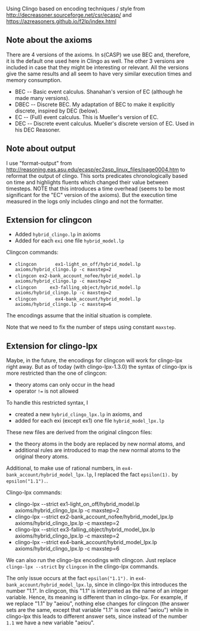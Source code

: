 Using Clingo based on encoding techniques / style from http://decreasoner.sourceforge.net/csr/ecasp/ and https://azreasoners.github.io/f2lp/index.html
    

## Note about the axioms
There are 4 versions of the axioms. In s(CASP) we use BEC and, therefore, it is the default one used here in Clingo as well.
The other 3 versions are included in case that they might be interesting or relevant.
All the versions give the same results and all seem to have very similar execution times and memory consumption.

- BEC -- Basic event calculus. Shanahan's version of EC (although he made many versions).
- DBEC -- Discrete BEC. My adaptation of BEC to make it explicitly discrete, inspired by DEC (below).
- EC -- (Full) event calculus. This is Mueller's version of EC. 
- DEC -- Discrete event calculus. Mueller's discrete version of EC. Used in his DEC Reasoner.

## Note about output
I use "format-output" from http://reasoning.eas.asu.edu/ecasp/ec2asp_linux_files/page0004.htm to reformat the output of clingo.
This sorts predicates chronologically based on time and highlights fluents which changed their value between timesteps.
NOTE that this introduces a time overhead (seems to be most significant for the "EC" version of the axioms).
But the execution time measured in the logs only includes clingo and not the formatter.

## Extension for clingcon

* Added `hybrid_clingo.lp` in axioms
* Added for each `exi` one file `hybrid_model.lp`

Clingcon commands:
* `clingcon       ex1-light_on_off/hybrid_model.lp axioms/hybrid_clingo.lp -c maxstep=2`
* `clingcon ex2-bank_account_nofee/hybrid_model.lp axioms/hybrid_clingo.lp -c maxstep=2`
* `clingcon     ex3-falling_object/hybrid_model.lp axioms/hybrid_clingo.lp -c maxstep=2`
* `clingcon       ex4-bank_account/hybrid_model.lp axioms/hybrid_clingo.lp -c maxstep=6` 

The encodings assume that the initial situation is complete. 

Note that we need to fix the number of steps using constant `maxstep`.

## Extension for clingo-lpx

Maybe, in the future, the encodings for clingcon will work for clingo-lpx right away. 
But as of today (with clingo-lpx-1.3.0) the syntax of clingo-lpx is more restricted than the one of clingcon:
* theory atoms can only occur in the head
* operator `!=` is not allowed

To handle this restricted syntax, I 
* created a new `hybrid_clingo_lpx.lp` in axioms, and
* added for each exi (except ex1) one file `hybrid_model_lpx.lp`

These new files are derived from the original clingcon files:
* the theory atoms in the body are replaced by new normal atoms, and
* additional rules are introduced to map the new normal atoms to the original theory atoms.

Additional, to make use of rational numbers, 
in `ex4-bank_account/hybrid_model_lpx.lp`, 
I replaced the fact `epsilon(1).` by `epsilon("1.1").`. 

Clingo-lpx commands:
* clingo-lpx --strict           ex1-light_on_off/hybrid_model.lp axioms/hybrid_clingo_lpx.lp -c maxstep=2 
* clingo-lpx --strict ex2-bank_account_nofee/hybrid_model_lpx.lp axioms/hybrid_clingo_lpx.lp -c maxstep=2
* clingo-lpx --strict     ex3-falling_object/hybrid_model_lpx.lp axioms/hybrid_clingo_lpx.lp -c maxstep=2    
* clingo-lpx --strict       ex4-bank_account/hybrid_model_lpx.lp axioms/hybrid_clingo_lpx.lp -c maxstep=6

We can also run the clingo-lpx encodings with clingcon. 
Just replace `clingo-lpx --strict` by `clingcon` in the clingo-lpx commands. 

The only issue occurs at the fact `epsilon("1.1").` in `ex4-bank_account/hybrid_model_lpx.lp`, 
since in clingo-lpx this introduces the number "1.1".
In clingcon, this "1.1" is interpreted as the name of an integer variable.
Hence, its meaning is different than in clingo-lpx.
For example, if we replace "1.1" by "aeiou",
nothing else changes for clingcon 
(the answer sets are the same, except that variable "1.1" is now called "aeiou")
while in clingo-lpx this leads to different answer sets,
since instead of the number `1.1` we have a new variable "aeiou".


